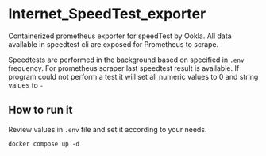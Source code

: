 # Internet_SpeedTest_exporter

Containerized prometheus exporter for speedTest by Ookla.
All data available in speedtest cli are exposed for Prometheus to scrape.

Speedtests are performed in the background based on specified in `.env` frequency.
For prometheus scraper last speedtest result is available. 
If program could not perform a test it will set all numeric values to 0 and string values to `-`

## How to run it
Review values in `.env` file and set it according to your needs.

    docker compose up -d 

